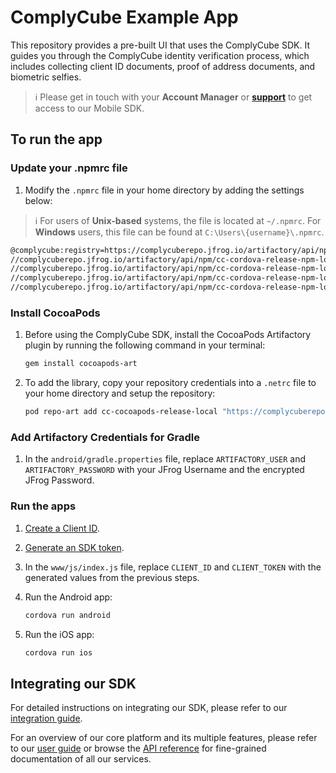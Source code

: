# ComplyCube Example App

This repository provides a pre-built UI that uses the ComplyCube SDK. It guides you through the ComplyCube identity verification process, which includes collecting client ID documents, proof of address documents, and biometric selfies.

> :information_source: Please get in touch with your **Account Manager** or **[support](https://support.complycube.com/hc/en-gb/requests/new)** to get access to our Mobile SDK.

## To run the app

### Update your .npmrc file

1. Modify the `.npmrc` file in your home directory by adding the settings below:

> :information_source: For users of **Unix-based** systems, the file is located at `~/.npmrc`.
For **Windows** users, this file can be found at `C:\Users\{username}\.npmrc`.

```bash
@complycube:registry=https://complycuberepo.jfrog.io/artifactory/api/npm/cc-cordova-release-npm-local/
//complycuberepo.jfrog.io/artifactory/api/npm/cc-cordova-release-npm-local/:_password=<PASSWORD>
//complycuberepo.jfrog.io/artifactory/api/npm/cc-cordova-release-npm-local/:username=<EMAIL>
//complycuberepo.jfrog.io/artifactory/api/npm/cc-cordova-release-npm-local/:email=<EMAIL>
//complycuberepo.jfrog.io/artifactory/api/npm/cc-cordova-release-npm-local/:always-auth=true
```

### Install CocoaPods

1. Before using the ComplyCube SDK, install the CocoaPods Artifactory plugin by running the following command in your terminal:

   ```bash
   gem install cocoapods-art
   ```

2. To add the library, copy your repository credentials into a `.netrc` file to your home directory and setup the repository:

   ```bash
   pod repo-art add cc-cocoapods-release-local "https://complycuberepo.jfrog.io/artifactory/api/pods/cc-cocoapods-release-local"
   ```

### Add Artifactory Credentials for Gradle

1. In the `android/gradle.properties` file, replace `ARTIFACTORY_USER` and `ARTIFACTORY_PASSWORD` with your JFrog Username and the encrypted JFrog Password.

### Run the apps

1. [Create a Client ID](https://docs.complycube.com/documentation/guides/mobile-sdk-guide/mobile-sdk-integration-guide#id-2.-create-a-client).
2. [Generate an SDK token](https://docs.complycube.com/documentation/guides/mobile-sdk-guide/mobile-sdk-integration-guide#id-3.-generate-an-sdk-token).
3. In the `www/js/index.js` file, replace `CLIENT_ID` and `CLIENT_TOKEN` with the generated values from the previous steps.
4. Run the Android app:

   ```bash
   cordova run android
   ```

5. Run the iOS app:

   ```bash
   cordova run ios
   ```

## Integrating our SDK

For detailed instructions on integrating our SDK, please refer to our [integration guide](https://docs.complycube.com/documentation/guides/mobile-sdk-guide/mobile-sdk-integration-guide).

For an overview of our core platform and its multiple features, please refer to our [user guide](https://doc.complycube.com) or browse the [API reference](https://docs.complycube.com/api-reference) for fine-grained documentation of all our services.
